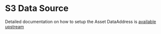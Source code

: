 # S3 Data Source

Detailed documentation on how to setup the Asset DataAddress is 
[available upstream](https://github.com/eclipse-edc/Technology-Aws/tree/1aae860900b77b3e84f072928feaa82c84856c9b/extensions/data-plane/data-plane-aws-s3)
